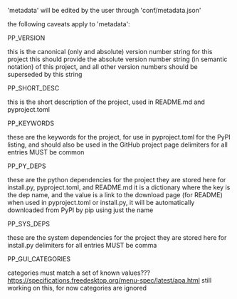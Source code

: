 'metadata' will be edited by the user through 'conf/metadata.json'

the following caveats apply to 'metadata':

PP_VERSION

this is the canonical (only and absolute) version number string for
this project this should provide the absolute version number string (in semantic
notation) of this project, and all other version numbers should be superseded by
this string

PP_SHORT_DESC

this is the short description of the project, used in README.md
and pyproject.toml

PP_KEYWORDS

these are the keywords for the project, for use in pyproject.toml
for the PyPI listing, and should also be used in the GitHub project page
delimiters for all entries MUST be common

PP_PY_DEPS

these are the python dependencies for the project they are stored
here for install.py, pyproject.toml, and README.md it is a dictionary where the
key is the dep name, and the value is a link to the download page (for README)
when used in pyproject.toml or install.py, it will be automatically downloaded
from PyPI by pip using just the name

PP_SYS_DEPS

these are the system dependencies for the project they are stored
here for install.py delimiters for all entries MUST be comma

PP_GUI_CATEGORIES

categories must match a set of known values??? 
https://specifications.freedesktop.org/menu-spec/latest/apa.html
still working on this, for now categories are ignored
